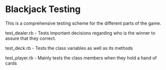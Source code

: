 # Blackjack Testing

This is a comprehensive testing scheme for the different parts of the game.

test_dealer.rb - Tests important decisions regarding who is the winner to assure that they correct.

test_deck.rb - Tests the class variables as well as its methods

test_player.rb - Mainly tests the class members when they hold a hand of cards
